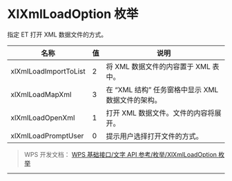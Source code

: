 # XlXmlLoadOption 枚举

指定 ET 打开 XML 数据文件的方式。

| 名称                  | 值  | 说明                                              |
|-----------------------|-----|---------------------------------------------------|
| xlXmlLoadImportToList | 2   | 将 XML 数据文件的内容置于 XML 表中。              |
| xlXmlLoadMapXml       | 3   | 在 “XML 结构” 任务窗格中显示 XML 数据文件的架构。 |
| xlXmlLoadOpenXml      | 1   | 打开 XML 数据文件。文件的内容将展开。             |
| xlXmlLoadPromptUser   | 0   | 提示用户选择打开文件的方式。                      |

> WPS 开发文档： [WPS 基础接口/文字 API 参考/枚举/XlXmlLoadOption 枚举](https://qn.cache.wpscdn.cn/encs/doc/office_v19/topics/WPS%20%E5%9F%BA%E7%A1%80%E6%8E%A5%E5%8F%A3/%E6%96%87%E5%AD%97%20API%20%E5%8F%82%E8%80%83/%E6%9E%9A%E4%B8%BE/XlXmlLoadOption%20%E6%9E%9A%E4%B8%BE.html)

------------------------------------------------------------------------
